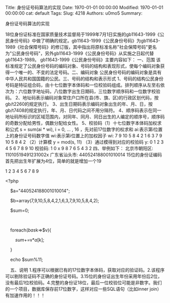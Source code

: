 Title: 身份证号码算法的实现
Date: 1970-01-01 00:00:00
Modified: 1970-01-01 00:00:00
cat: default
Tags: 
Slug: 4218
Authors: u0mo5 
Summary: 

身份证号码算法的实现
 


18位身份证标准在国家质量技术监督局于1999年7月1日实施的gb11643-1999《公民身份号码》中做了明确的规定。gb11643-1999《公民身份号码》为gb11643-1989《社会保障号码》的修订版，其中指出将原标准名称"社会保障号码"更名为"公民身份号码"，另外gb11643-1999《公民身份号码》从实施之日起代替gb11643-1989。
gb11643-1999《公民身份号码》主要内容如下：
一、范围
该标准规定了公民身份号码的编码对象、号码的结构和表现形式，使每个编码对象获得一个唯一的、不变的法定号码。二、编码对象
公民身份号码的编码对象是具有中华人民共和国国籍的公民。三、号码的结构和表示形式
1、号码的结构公民身份号码是特征组合码，由十七位数字本体码和一位校验码组成。排列顺序从左至右依次为：六位数字地址码，八位数字出生日期码，三位数字顺序码和一位数字校验码。 2、地址码表示编码对象常住户口所在县(市、旗、区)的行政区划代码，按gb/t2260的规定执行。 3、出生日期码表示编码对象出生的年、月、日，按gb/t7408的规定执行，年、月、日代码之间不用分隔符。 4、顺序码表示在同一地址码所标识的区域范围内，对同年、同月、同日出生的人编定的顺序号，顺序码的奇数分配给男性，偶数分配给女性。 5、校验码（1）十七位数字本体码加权求和公式 s = sum(ai * wi), i = 0, ... , 16 ，先对前17位数字的权求和 ai:表示第i位置上的身份证号码数字值 wi:表示第i位置上的加权因子 wi: 7 9 10 5 8 4 2 1 6 3 7 9 10 5 8 4 2 （2）计算模 y = mod(s, 11) （3）通过模得到对应的校验码 y: 0 1 2 3 4 5 6 7 8 9 10 校验码: 1 0 x 9 8 7 6 5 4 3 2
四、举例如下：
北京市朝阳区: 11010519491231002x 广东省汕头市: 440524188001010014 15位的身份证编码首先把出生年扩展为4位，简单的就是增加一个19





1
2
3
4
5
6
7
8
9




&lt;?php

    $a="440524188001010014";


    $b=array(7,9,10,5,8,4,2,1,6,3,7,9,10,5,8,4,2);


    $sum=0;


     

    foreach($b as $k=&gt;$v){


        $sum += $v*$a[$k];


    }


    echo $sum%11;












 
 
五、说明
1.程序可以根据已有的17位数字本体码，获取对应的验证码。2.该程序可以剔除验证码不正确的身份证号码。3.15位的身份证出生年份采用年份后2位，没有最后1位校验码。4.完整的身份证18位，最后一位校验位可能是非数字。我们的一个项目，数据库保存前17位数字，这样对应一些SQL语句（比如inner join）有加速作用的！！！





